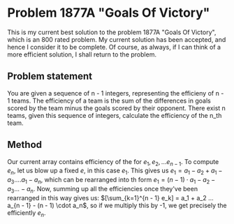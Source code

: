 # Problem 1877A "Goals Of Victory"
This is my current best solution to the problem 1877A "Goals Of Victory", which is an 800 rated problem. My current solution has been accepted, and hence I consider it to be complete. Of course, as always, if I can think of a more efficient solution, I shall return to the problem. 

## Problem statement
You are given a sequence of n - 1 integers, representing the efficieny of n - 1 teams. The efficiency of a team is the sum of the differences in goals scored by the team minus the goals scored by their opponent. There exist n teams, given this sequence of integers, calculate the efficiency of the n_th team.

## Method
Our current array contains efficiency of the for $e_1, e_2,...e_{n-1}$. To compute $e_n$, let us blow up a fixed $e$, in this case $e_1$. This gives us $e_1 = a_1 - a_2 + a_1 - a_3 .... a_1 - a_n$, which can be rearranged into th form $e_1 = (n - 1) \cdot a_1 - a_2 - a_3 ... - a_n$. Now, summing up all the efficiencies once they've been rearranged in this way gives us: $[\sum_{k=1}^{n - 1} e_k] = a_1 + a_2 ... a_{n - 1} - (n - 1) \cdot a_n$, so if we multiply this by -1, we get precisely the efficiently $e_n$.